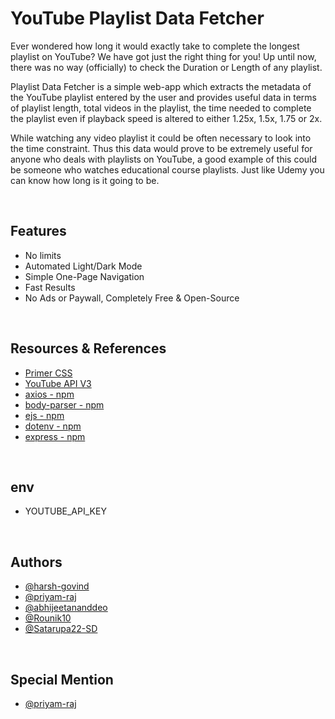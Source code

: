 # YouTube Playlist Data Fetcher

Ever wondered how long it would exactly take to complete the longest playlist on YouTube? We have got just the right thing for you! Up until now, there was no way (officially) to check the Duration or Length of any playlist. 

Playlist Data Fetcher is a simple web-app which extracts the metadata of the YouTube playlist entered by the user and provides useful data in terms of playlist length, total videos in the playlist, the time needed to complete the playlist even if playback speed is altered to either 1.25x, 1.5x, 1.75 or 2x.

While watching any video playlist it could be often necessary to look into the time constraint. Thus this data would prove to be extremely useful for anyone who deals with playlists on YouTube, a good example of this could be someone who watches educational course playlists. Just like Udemy you can know how long is it going to be. 

&nbsp;&nbsp;
## Features

- No limits
- Automated Light/Dark Mode
- Simple One-Page Navigation
- Fast Results
- No Ads or Paywall, Completely Free & Open-Source

&nbsp;&nbsp;


## Resources & References
- [Primer CSS](https://primer.style/)
- [YouTube API V3](https://developers.google.com/youtube/v3/getting-started)
- [axios - npm](https://www.npmjs.com/package/axios)
- [body-parser - npm](https://www.npmjs.com/package/body-parser)
- [ejs - npm](https://www.npmjs.com/package/ejs)
- [dotenv - npm](https://www.npmjs.com/package/dotenv) 
- [express - npm](https://www.npmjs.com/package/express)


&nbsp;&nbsp;

## env
- YOUTUBE_API_KEY


&nbsp;&nbsp;

## Authors
- [@harsh-govind](https://github.com/harsh-govind)
- [@priyam-raj](https://github.com/priyam-raj)
- [@abhijeetananddeo](https://github.com/abhijeetananddeo)
- [@Rounik10](https://github.com/Rounik10)
- [@Satarupa22-SD](https://github.com/Satarupa22-SD)


&nbsp;&nbsp;

## Special Mention
- [@priyam-raj](https://github.com/priyam-raj)
